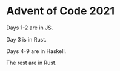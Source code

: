 # Advent of Code 2021

Days 1-2 are in JS.

Day 3 is in Rust.

Days 4-9 are in Haskell.

The rest are in Rust.